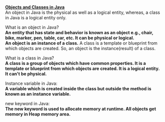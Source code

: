 **[Objects and Classes in Java](https://www.javatpoint.com/object-and-class-in-java)**   
An object in Java is the physical as well as a logical entity, whereas, a class in Java is a logical entity only.   

What is an object in Java?   
**An entity that has state and behavior is known as an object e.g., chair, bike, marker, pen, table, car, etc. It can be physical or logical.**     
**An object is an instance of a class.** A class is a template or blueprint from which objects are created. So, an object is the instance(result) of a class.  

What is a class in Java?  
**A class is a group of objects which have common properties. It is a template or blueprint from which objects are created. It is a logical entity. It can't be physical.**  

Instance variable in Java:  
**A variable which is created inside the class but outside the method is known as an instance variable.**   

new keyword in Java:  
**The new keyword is used to allocate memory at runtime. All objects get memory in Heap memory area.**   

